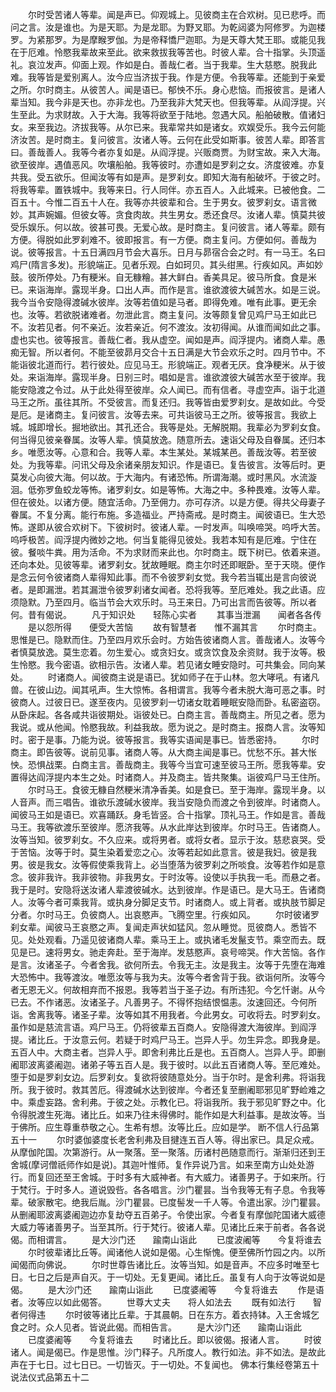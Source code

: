 <!-- { "loadSidebar": true } -->
　　尔时受苦诸人等辈。闻是声已。仰观城上。见彼商主在合欢树。见已悲呼。而问之言。汝是谁也。为是天耶。为是龙耶。为野叉耶。为乾闼婆为阿修罗。为迦楼罗。为紧那罗。为是摩睺罗伽。为是帝释憍尸迦耶。为是天尊大梵王耶。或能见我在于厄难。怜愍我辈故来至此。欲来救拔我等苦也。时彼人辈。合十指掌。头顶遥礼。哀泣发声。仰面上观。作如是白。善哉仁者。当于我辈。生大慈愍。脱我此难。我等皆是爱别离人。汝今应当济拔于我。作是方便。令我等辈。还能到于亲爱之所。尔时商主。从彼苦人。闻是语已。郁怏不乐。身心悲恼。而报彼言。是诸人辈当知。我今非是天也。亦非龙也。乃至我非大梵天也。但我等辈。从阎浮提。兴生至此。为求财故。入于大海。我等将欲至于陆地。忽遇大风。船舶破散。值诸妇女。来至我边。济拔我等。从尔已来。我辈常共如是诸女。欢娱受乐。我今云何能济汝苦。是时商主。复问彼言。汝诸人等。云何在此受如斯事。彼苦人辈。即答言曰。善哉善人。我等今者亦复如是。从阎浮提。兴贩商贾。为财宝故。来入大海。欲至彼岸。遇值恶风。吹壤船舶。我等彼时。亦遭如是罗刹之女。济度彼难。亦复共我。受五欲乐。但闻汝等有如是声。是罗刹女。即知大海有船破坏。于彼之时。将我等辈。置铁城中。我等来日。行人同伴。亦五百人。入此城来。已被他食。二百五十。今惟二百五十人在。我等亦共彼辈和合。生于男女。彼罗刹女。语言微妙。其声婉媚。但彼女等。贪食肉故。共生男女。悉还食尽。汝诸人辈。慎莫共彼受乐娱乐。何以故。彼甚可畏。无爱心故。是时商主。复问彼言。诸人等辈。颇有方便。得脱如此罗刹难不。彼即报言。有一方便。商主复问。方便如何。善哉为说。彼等报言。十五日满四月节会大喜乐。日月与昴宿合会之时。有一马王。名曰鸡尸(隋言多发)。形貌端正。见者乐观。白如珂贝。其头绀黑。行疾如风。声如妙鼓。彼所停处。乃有粳米。自无糠糩。甚大鲜白。香美具足。彼马所食。食是米已。来诣海岸。露现半身。口出人声。而作是言。谁欲渡彼大碱苦水。如是三说。我今当令安隐得渡碱水彼岸。汝等若值如是马者。即得免难。唯有此事。更无余也。汝等。若欲脱诸难者。勿泄此言。商主复问。汝等颇复曾见鸡尸马王如此已不。汝若见者。何不亲近。汝若亲近。何不渡汝。汝初得闻。从谁而闻如此之事。虚也实也。彼等报言。善哉仁者。我从虚空。闻如是声。阎浮提内。诸商人辈。愚痴无智。所以者何。不能至彼昴月交合十五日满是大节会欢乐之时。四月节中。不能诣彼北道而行。若行彼处。应见马王。形貌端正。观者无厌。食净粳米。从于彼处。来诣海岸。露现半身。日别三时。唱如是言。谁欲渡彼大碱苦水至于彼岸。我能安隐渡之令过。从于此处得至彼岸。众人闻已。而有信者。寻虚空声。诣于北道马王之所。虽往其所。不受彼言。而复还归。我等皆由爱罗刹女。是故如此。今受是厄。是诸商主。复问彼言。汝等去来。可共诣彼马王之所。彼等报言。我欲上城。城即增长。掘地欲出。其孔还合。我等是处。无解脱期。我辈必为罗刹女食。何当得见彼亲眷属。汝等人辈。慎莫放逸。随意所去。速诣父母及自眷属。还归本乡。唯愿汝等。心意和合。我等人辈。本生某处。某城某邑。善哉汝等。若至彼处。为我等辈。问讯父母及余诸亲朋友知识。作是语已。复告彼言。汝等后时。更莫发心向彼大海。何以故。于大海内。有诸恐怖。所谓海潮。或时黑风。水流漩洄。低弥罗鱼蛟龙等怖。诸罗刹女。如是等怖。大海之中。多种畏难。汝等人辈。但在彼处。以诸方便。随宜活命。乃至佣力。亦可存济。以是方便。得共父母妻子眷属。不复分离。能行布施。多造福业。严持斋戒。是时商主。闻彼语已。生大恐怖。遂即从彼合欢树下。下彼树时。彼诸人辈。一时发声。叫唤啼哭。呜呼大苦。呜呼极苦。阎浮提内微妙之地。何当复能得见彼处。我若本知有是厄难。宁住在彼。餐啖牛粪。用为活命。不为求财而来此也。尔时商主。既下树已。依着来道。还向本处。见彼等辈。诸罗刹女。犹故睡眠。商主尔时还即眠卧。至于天晓。便作是念云何令彼诸商人辈得知此事。而不令彼罗刹女觉。我今若当辄出是言向彼说者。是即漏泄。若其漏泄令彼罗刹诸女闻者。恐将我等。至厄难处。我之此语。应须隐默。乃至四月。临当节会大欢乐时。马王来日。乃可出言而告彼等。所以者何。昔有偈说。
　　凡于知识处　　轻陈心实者
　　其事当泄漏　　闻者各各传
　　是以怨所得　　便受大苦恼
　　故有智慧者　　惟不漏其言
　　尔时商主。思惟是已。隐默而住。乃至四月欢乐会时。方始告彼诸商人言。善哉诸人。汝等今者慎莫放逸。莫生恋着。勿生爱心。或贪妇女。或贪饮食及余资财。我于汝等。极生怜愍。我今密语。欲相示告。汝诸人辈。若见诸女睡安隐时。可共集会。同向某处。
　　时诸商人。闻彼商主说是语已。犹如师子在于山林。忽大哮吼。有诸凡兽。在彼山边。闻其吼声。生大惊怖。各相谓言。我等今者未脱大海可恶之事。时彼商人。过彼日已。遂至夜内。见彼罗刹一切诸女耽着睡眠安隐而卧。私密盗窃。从卧床起。各各咸共诣彼期处。诣彼处已。白商主言。善哉商主。所见之者。愿为我说。或从他闻。怜愍我故。利益我故。愿为说之。是时商主。报商人言。汝等知时。密于是事。乃能为说。彼等报言。我等实语闻是事已。皆悉密持。
　　尔时商主。即告彼等。说前见事。诸商人等。从大商主闻是事已。忧愁不乐。甚大怅怏。恐惧战栗。白商主言。善哉商主。我等今当宜可速至彼马王所。愿我等辈。安置得达阎浮提内本生之处。时诸商人。并及商主。皆共聚集。诣彼鸡尸马王住所。
　　尔时马王。食彼无糠自然粳米清净香美。如是食已。至于海岸。露现半身。以人音声。而三唱告。谁欲乐渡碱水彼岸。我当安隐负而渡之令到彼岸。时诸商人。闻彼马王如是语已。欢喜踊跃。身毛皆竖。合十指掌。顶礼马王。作如是言。善哉马王。我等欲渡乐至彼岸。愿济我等。从水此岸达到彼岸。尔时马王。告诸商人。汝等当知。彼罗刹女。不久应来。或将男者。或将女者。显示于汝。慈悲哀哭。受于苦恼。汝等于时。莫生染着爱恋之心。汝等若起如此意言。彼是我妇。彼是我男。彼是我女。汝等假使乘我背上。必当堕落为彼罗刹之所啖食。汝等若作如是意念。彼非我许。我非彼物。非我男女。于时汝等。设使以手执我一毛。而悬之者。我于是时。安隐将送汝诸人辈渡彼碱水。达到彼岸。作是语已。是大马王。告诸商人。汝等今者可乘我背。或执身分脚足支节。时诸商人。或上背者。或执肢节脚足分者。尔时马王。负彼商人。出哀愍声。飞腾空里。行疾如风。
　　尔时彼诸罗刹女辈。闻彼马王哀愍之声。复闻走声状如猛风。忽从睡觉。觅彼商人。悉皆不见。处处观看。乃遥见彼诸商人辈。乘马王上。或执诸毛发鬣支节。乘空而去。既见是已。速将男女。驰走奔赴。至于海岸。发慈愍声。哀号啼哭。作大苦恼。各作是言。汝诸圣子。今者舍我。欲何所去。令我无主。汝是我主。汝等于先堕在海难大恐怖中。我等渡汝。唯愿汝等与我为夫。汝等今者舍背于我。欲诣何所。汝等今者无恩无义。何故相弃而不报恩。我等若当于圣子边。有所违犯。今乞忏谢。从今已去。不作诸恶。汝诸圣子。凡善男子。不得怀抱结恨愠恚。汝速回还。今何所诣。舍离我等。诸圣子辈。汝等如其不用我者。今此男女。可收将去。时罗刹女。虽作如是慈流言语。鸡尸马王。仍将彼辈五百商人。安隐得渡大海彼岸。到阎浮提。诸比丘。于汝意云何。若疑于时鸡尸马王。岂异人乎。勿生异念。即我身是。五百人中。大商主者。岂异人乎。即舍利弗比丘是也。五百商人。岂异人乎。即删阇耶波离婆阇迦。诸弟子等五百人是。我于彼时。以此五百诸商人等。至厄难处。堕于如是罗刹女边。后罗刹女。复欲将彼随意处分。当于尔时。是舍利弗。将诣我所。我于彼时。救其苦厄。得渡碱水达到彼岸。今者还复至删阇耶邪见旷野崄难之中。乘虚妄路。舍利弗。于彼之处。示教化已。将诣我所。我于邪见旷野之中。化令得脱渡生死海。诸比丘。如来乃往未得佛时。能作如是大利益事。是故汝等。当于佛所。应生尊重恭敬之心。生希有想。汝等比丘。应如是学。
断不信人行品第五十一
　　尔时婆伽婆度长老舍利弗及目揵连五百人等。得出家已。具足众戒。从摩伽陀国。次第游行。从一聚落。至一聚落。历诸村邑随意而行。渐渐归还到王舍城(摩诃僧祇师作如是说)。其迦叶惟师。复作异说乃言。如来至南方山处处游行。而复回还至王舍城。于时多有大威神者。有大威力。诸善男子。于如来所。行于梵行。于时多人。道说毁呰。各各唱言。沙门瞿昙。当令我等无有子息。令我等辈。破家散宅。绝我后胤。沙门瞿昙。已度髻发一千人等。令遣出家。沙门瞿昙。从删阇耶波离婆阇迦边亦复劫夺五百弟子。令使出家。今者复有摩伽陀国诸大威德大威力等诸善男子。当至其所。行于梵行。彼诸人辈。见诸比丘来于前者。各各说偈。而相谓言。
　　是大沙门还　　踰南山诣此
　　已度波阇等　　今复将谁去
　　尔时彼辈诸比丘等。闻诸他人说如是偈。心生惭愧。便至佛所竹园之内。以所闻偈而向佛说。
　　尔时世尊告诸比丘。汝等当知。如是音声。不应多时唯至七日。七日之后是声自灭。于一切处。无复更闻。诸比丘。虽复有人向于汝等说如是偈。
　　是大沙门还　　踰南山诣此
　　已度婆阇等　　今复将谁去
　　作是语者。汝等应以如此偈答。
　　世尊大丈夫　　将人如法去
　　既有如法行　　智者何得违
　　尔时彼等诸比丘辈。于其晨朝。日在东方。着衣持钵。入王舍城乞食之时。众人见者。皆说此偈。而相告言。
　　是大沙门还　　踰南山诣此
　　已度婆阇等　　今复将谁去
　　时诸比丘。即以彼偈。报诸人言。
　　时彼诸人。闻是偈已。作是思惟。沙门释子。凡所度人。教行如法。非不如法。是故此声在于七日。过七日已。一切皆灭。于一切处。不复闻也。
佛本行集经卷第五十说法仪式品第五十二
